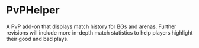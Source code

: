 PvPHelper
=========

A PvP add-on that displays match history for BGs and arenas. Further revisions will include more in-depth match statistics to help players highlight their good and bad plays.
